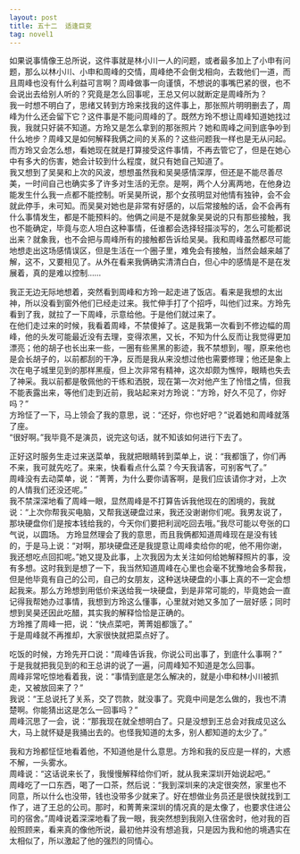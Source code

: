 ```yaml
---
layout: post
title: 五十二  适逢巨变
tag: novel1
---
```


如果说事情像王总所说，这件事就是林小川一人的问题，或者最多加上了小申有问题，那么以林小川、小申和周峰的交情，周峰绝不会倒戈相向，去栽他们一道，而且周峰也没有什么利益可言啊？周峰做事一向谨慎，不想说的事嘴巴紧的很，也不会说出去给别人听的？究竟是怎么回事呢，王总又何以就断定是周峰所为？<br />
我一时想不明白了，思绪又转到方玲来找我的这件事上，那张照片明明删去了，周峰为什么还会留下它？这件事是不能问周峰的了。既然方玲不想让周峰知道她找过我，我就只好装不知道。方玲又是怎么拿到的那张照片？她和周峰之间到底争吵到什么地步？周峰又是如何解释我俩之间的关系的？这些问题我一样也是无从问起。而方玲又会怎么想，看她现在就是打算接受这件事情，不再去管它了，但是在她心中有多大的伤害，她会计较到什么程度，就只有她自己知道了。<br />
我又想到了吴昊和上次的风波，想想虽然我和吴昊感情深厚，但还是不能尽善尽美，一时间自己也确实多了许多对生活的无奈。是啊，两个人分离两地，在他身边能发生什么我一点都不能控制。听吴昊所说，那个女孩明显对他情有独钟，会不会就此停手，未可知。而吴昊对她也是非常有好感的，以后常接触的话，会不会再有什么事情发生，都是不能预料的。他俩之间是不是就象吴昊说的只有那些接触，我也不能确定，毕竟与恋人坦白这种事情，任谁都会选择轻描淡写的，怎么可能都说出来？就象我，也不会把与周峰所有的接触都告诉给吴昊。我和周峰虽然都尽可能地想走出这场感情误区，但是生活在一个圈子里，难免会有接触，当然会越来越了解，这不，又要相见了。从外在看来我俩确实清清白白，但心中的感情是不是在发展着，真的是难以控制……

我正无边无际地想着，突然看到周峰和方玲一起走进了饭店。看来是我想的太出神，所以没看到窗外他们已经走过来。我忙伸手打了个招呼，叫他们过来。方玲先看到了我，就拉了一下周峰，示意给他。于是他们就过来了。<br />
在他们走过来的时候，我看着周峰，不禁傻掉了。这是我第一次看到不修边幅的周峰，他的头发可能最近没有去理，变得浓黑，又长，不知为什么反而让我觉得更加漂亮；他的胡子也长出来一些，一圈有些黑黑的影迹，我不禁想到，喔，原来他也是会长胡子的，以前都刮的干净，反而是我从来没想过他也需要修理；他还是象上次在电子城里见到的那样黑瘦，但上次非常有精神，这次却颇为憔悴，眼睛也失去了神采。我以前都是敬佩他的干练和洒脱，现在第一次对他产生了怜惜之情，但我不能表露出来，等他们走到近前，我站起来对方玲说：“方玲，好久不见了，你好吗？”<br />
方玲怔了一下，马上领会了我的意思，说：“还好，你也好吧？”说着她和周峰就落了座。<br />
“很好啊。”我毕竟不是演员，说完这句话，就不知该如何进行下去了。

正好这时服务生走过来送菜单，我就把眼睛转到菜单上，说：“我都饿了，你们再不来，我可就先吃了。来来，快看看点什么菜？今天我请客，可别客气了。”<br />
周峰没有去动菜单，说：“菁菁，为什么要你请客啊，是我们应该请你才对，上次的人情我们还没还呢。”<br />
我不禁深深地看了周峰一眼，显然周峰是不打算告诉我他现在的困境的，我就说：“上次你帮我买电脑，又帮我送硬盘过来，我还没谢谢你们呢。我男友说了，那块硬盘你们是按本钱给我的，今天你们要把利润吃回去哦。”我尽可能以夸张的口气说，以圆场。
方玲显然理会了我的意思，而且我俩都知道周峰现在是没有钱的，于是马上说：“对啊，那块硬盘还是我提意让周峰卖给你的呢，他不用你谢，我还想吃点回扣呢。”她又提及此事，上次我因为太关注如何给她解释照片的事，没有多想。这时我到是想了一下，我当然知道周峰在心里也会毫不犹豫地会多帮我，但是他毕竟有自己的公司，自己的女朋友，这种送块硬盘的小事上真的不一定会想起我来。那么方玲想到用低价来送给我一块硬盘，到是非常可能的，毕竟她会一直记得我帮她办过事情，我想到方玲这么懂事，心里就对她又多加了一层好感；同时想到吴昊还因此吃醋，其实我的解释恰恰是正确的。<br />
方玲推了周峰一把，说：“快点菜吧，菁菁姐都饿了。”<br />
于是周峰就不再推却，大家很快就把菜点好了。

吃饭的时候，方玲先开口说：“周峰告诉我，你说公司出事了，到底什么事啊？”<br />
于是我就把我见到的和王总讲的说了一遍，问周峰知不知道是怎么回事。<br />
周峰非常吃惊地看着我，说：“事情到底是怎么解决的，就是小申和林小川被抓走，又被放回来了？”<br />
我说：“王总说托了关系，交了罚款，就没事了。究竟中间是怎么做的，我也不清楚啊。你能猜出这是怎么一回事吗？”<br />
周峰沉思了一会，说：“那我现在就全想明白了。只是没想到王总会对我成见这么大，马上就怀疑是我捅出去的。也怪我知道的太多，别人都知道的太少了。”

我和方玲都怔怔地看着他，不知道他是什么意思。方玲和我的反应是一样的，大惑不解，一头雾水。<br />
周峰说：“这话说来长了，我慢慢解释给你们听，就从我来深圳开始说起吧。”<br />
周峰吃了一口东西，喝了一口茶，然后说：“我到深圳来的决定很突然，家里也不同意，所以什么也没带，钱也没带多少就来了。好在想做业务员还是很快就找到工作了，进了王总的公司。那时，和菁菁来深圳的情况真的是太像了，也要求住进公司的宿舍。”周峰说着深深地看了我一眼，我突然想到我刚入住宿舍时，他对我的百般照顾来，看来真的像他所说，最初他并没有想追我，只是因为我和他的境遇实在太相似了，所以激起了他的强烈的同情心。
